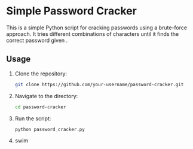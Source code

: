 # Simple Password Cracker

This is a simple Python script for cracking passwords using a brute-force approach. It tries different combinations of characters until it finds the correct password given .

## Usage

1. Clone the repository:

    ```bash
    git clone https://github.com/your-username/password-cracker.git
    ```

2. Navigate to the directory:

    ```bash
    cd password-cracker
    ```

3. Run the script:

    ```bash
    python password_cracker.py
    ```

4. swim
